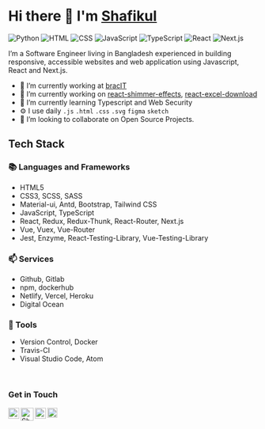 # Hi there 👋 I'm [Shafikul](http://shafikul.me/)

![Python](https://img.shields.io/badge/Python-Intermediate-yellow)
![HTML](https://img.shields.io/badge/HTML-Expert-orange)
![CSS](https://img.shields.io/badge/CSS-Expert-blue)
![JavaScript](https://img.shields.io/badge/JavaScript-Expert-yellow)
![TypeScript](https://img.shields.io/badge/TypeScript-Intermediate-lightgrey)
![React](https://img.shields.io/badge/React-Expert-orange)
![Next.js](https://img.shields.io/badge/Next.js-Expert-blue)

I’m a Software Engineer living in Bangladesh experienced in building responsive, accessible websites and web application using Javascript, React and Next.js. 


- 🔭 I’m currently working at [bracIT](http://www.bracits.com/)
- 🔭 I’m currently working on [react-shimmer-effects](https://github.com/shafikulz/react-shimmer-effects), [react-excel-download](https://github.com/shafikulz/react-excel-download)
- 🌱 I’m currently learning Typescript and Web Security
- ⚙️ I use daily `.js` `.html` `.css` `.svg` `figma` `sketch`
- 👯 I’m looking to collaborate on Open Source Projects.



## Tech Stack
### 📚 Languages and Frameworks
- HTML5
- CSS3, SCSS, SASS
- Material-ui, Antd, Bootstrap, Tailwind CSS
- JavaScript, TypeScript
- React, Redux, Redux-Thunk, React-Router, Next.js
- Vue, Vuex, Vue-Router
- Jest, Enzyme, React-Testing-Library, Vue-Testing-Library


### 📫 Services
- Github, Gitlab
- npm, dockerhub
- Netlify, Vercel, Heroku
- Digital Ocean



### 🔧  Tools
- Version Control, Docker
- Travis-CI
- Visual Studio Code, Atom

<br/>



### Get in Touch
<a href="https://facebook.com/shafikulz" target="_blank">
  <img align="left" alt="Shafikul Islam - Facebook" width="22px" src="https://cdn.jsdelivr.net/npm/simple-icons@v3/icons/facebook.svg"/>
</a>
<a href="https://twitter.com/shafikulz" target="_blank">
  <img align="left" alt="Shafikul Islam - Twitter" width="26px" src="https://upload.wikimedia.org/wikipedia/sco/9/9f/Twitter_bird_logo_2012.svg"/>
</a>
<a href="https://linkedin.com/in/shafikulz" target="_blank">
  <img align="left" alt="Shafikul Islam - LinkedIn" width="22px" src="https://upload.wikimedia.org/wikipedia/commons/thumb/e/e9/Linkedin_icon.svg/256px-Linkedin_icon.svg.png"/>
</a>
<a href="https://dev.to/shafikulz" target="_blank">
  <img align="left"  alt="Shafikul Islam - DEV" src="https://d2fltix0v2e0sb.cloudfront.net/dev-badge.svg" width="20px">
</a>



